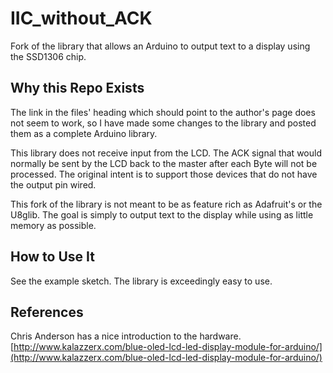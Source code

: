 # IIC_without_ACK
Fork of the library that allows an Arduino to output text to a display using the SSD1306 chip.

## Why this Repo Exists
The link in the files' heading which should point to the author's page does not seem to work, so I have made some changes to the library and posted them as a complete Arduino library.

This library does not receive input from the LCD. The ACK signal that would normally be sent by the LCD back to the master after each Byte will not be processed. The original intent is to support those devices that do not have the output pin wired. 

This fork of the library is not meant to be as feature rich as Adafruit's or the U8glib. The goal is simply to output text to the display while using as little memory as possible.

## How to Use It
See the example sketch. The library is exceedingly easy to use.

## References
Chris Anderson has a nice introduction to the hardware. [http://www.kalazzerx.com/blue-oled-lcd-led-display-module-for-arduino/](http://www.kalazzerx.com/blue-oled-lcd-led-display-module-for-arduino/)
  

